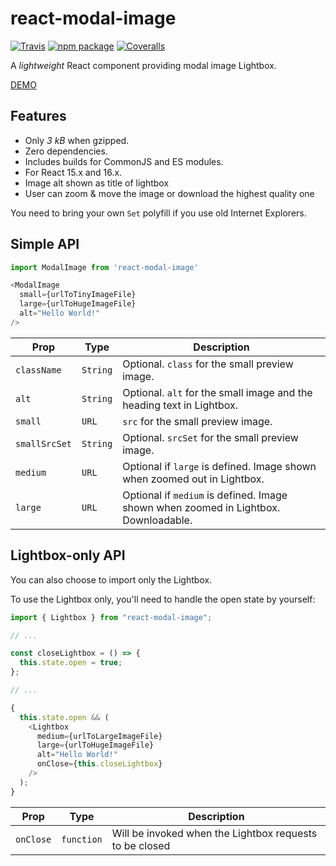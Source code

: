 # react-modal-image

[![Travis][build-badge]][build]
[![npm package][npm-badge]][npm]
[![Coveralls][coveralls-badge]][coveralls]

A _lightweight_ React component providing modal image Lightbox.

[DEMO](https://aautio.github.io/react-modal-image/)

## Features

* Only _3 kB_ when gzipped.
* Zero dependencies.
* Includes builds for CommonJS and ES modules.
* For React 15.x and 16.x.
* Image alt shown as title of lightbox
* User can zoom & move the image or download the highest quality one

You need to bring your own `Set` polyfill if you use old Internet Explorers.

## Simple API

```js
import ModalImage from 'react-modal-image'

<ModalImage
  small={urlToTinyImageFile}
  large={urlToHugeImageFile}
  alt="Hello World!"
/>
```

| Prop          | Type     | Description                                                                         |
| ------------- | -------- | ----------------------------------------------------------------------------------- |
| `className`   | `String` | Optional. `class` for the small preview image.                                      |
| `alt`         | `String` | Optional. `alt` for the small image and the heading text in Lightbox.               |
| `small`       | `URL`    | `src` for the small preview image.                                                  |
| `smallSrcSet` | `String` | Optional. `srcSet` for the small preview image.                                     |
| `medium`      | `URL`    | Optional if `large` is defined. Image shown when zoomed out in Lightbox.            |
| `large`       | `URL`    | Optional if `medium` is defined. Image shown when zoomed in Lightbox. Downloadable. |

## Lightbox-only API

You can also choose to import only the Lightbox.

To use the Lightbox only, you'll need to handle the open state by yourself:

```js
import { Lightbox } from "react-modal-image";

// ...

const closeLightbox = () => {
  this.state.open = true;
};

// ...

{
  this.state.open && (
    <Lightbox
      medium={urlToLargeImageFile}
      large={urlToHugeImageFile}
      alt="Hello World!"
      onClose={this.closeLightbox}
    />
  );
}
```

| Prop      | Type       | Description                                             |
| --------- | ---------- | ------------------------------------------------------- |
| `onClose` | `function` | Will be invoked when the Lightbox requests to be closed |

[build-badge]: https://img.shields.io/travis/aautio/react-modal-image/master.png?style=flat-square
[build]: https://travis-ci.org/aautio/react-modal-image
[npm-badge]: https://img.shields.io/npm/v/react-modal-image.png?style=flat-square
[npm]: https://www.npmjs.org/package/react-modal-image
[coveralls-badge]: https://img.shields.io/coveralls/aautio/react-modal-image/master.png?style=flat-square
[coveralls]: https://coveralls.io/github/aautio/react-modal-image
